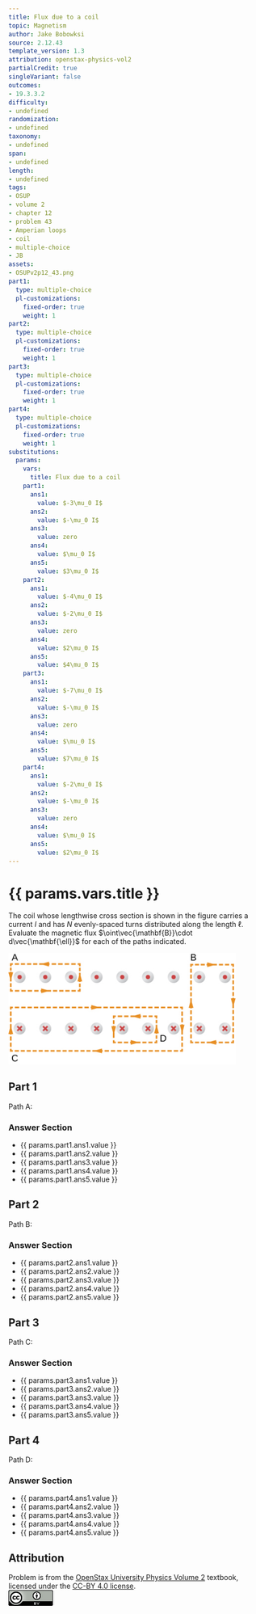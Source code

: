 ```yaml
---
title: Flux due to a coil
topic: Magnetism
author: Jake Bobowksi
source: 2.12.43
template_version: 1.3
attribution: openstax-physics-vol2
partialCredit: true
singleVariant: false
outcomes:
- 19.3.3.2
difficulty:
- undefined
randomization:
- undefined
taxonomy:
- undefined
span:
- undefined
length:
- undefined
tags:
- OSUP
- volume 2
- chapter 12
- problem 43
- Amperian loops
- coil
- multiple-choice
- JB
assets:
- OSUPv2p12_43.png
part1:
  type: multiple-choice
  pl-customizations:
    fixed-order: true
    weight: 1
part2:
  type: multiple-choice
  pl-customizations:
    fixed-order: true
    weight: 1
part3:
  type: multiple-choice
  pl-customizations:
    fixed-order: true
    weight: 1
part4:
  type: multiple-choice
  pl-customizations:
    fixed-order: true
    weight: 1
substitutions:
  params:
    vars:
      title: Flux due to a coil
    part1:
      ans1:
        value: $-3\mu_0 I$
      ans2:
        value: $-\mu_0 I$
      ans3:
        value: zero
      ans4:
        value: $\mu_0 I$
      ans5:
        value: $3\mu_0 I$
    part2:
      ans1:
        value: $-4\mu_0 I$
      ans2:
        value: $-2\mu_0 I$
      ans3:
        value: zero
      ans4:
        value: $2\mu_0 I$
      ans5:
        value: $4\mu_0 I$
    part3:
      ans1:
        value: $-7\mu_0 I$
      ans2:
        value: $-\mu_0 I$
      ans3:
        value: zero
      ans4:
        value: $\mu_0 I$
      ans5:
        value: $7\mu_0 I$
    part4:
      ans1:
        value: $-2\mu_0 I$
      ans2:
        value: $-\mu_0 I$
      ans3:
        value: zero
      ans4:
        value: $\mu_0 I$
      ans5:
        value: $2\mu_0 I$
---
```

# {{ params.vars.title }}
The coil whose lengthwise cross section is shown in the figure carries a current $I$ and has $N$ evenly-spaced turns distributed along the length $\ell$.
Evaluate the magnetic flux $\oint\vec{\mathbf{B}}\cdot d\vec{\mathbf{\ell}}$ for each of the paths indicated.

<img src="OSUPv2p12_43.png" width=450 alt="The cross section of a coil with various Amperian loops">
<p></p>

## Part 1

Path A:

### Answer Section

- {{ params.part1.ans1.value }}
- {{ params.part1.ans2.value }}
- {{ params.part1.ans3.value }}
- {{ params.part1.ans4.value }}
- {{ params.part1.ans5.value }}

## Part 2

Path B:

### Answer Section

- {{ params.part2.ans1.value }}
- {{ params.part2.ans2.value }}
- {{ params.part2.ans3.value }}
- {{ params.part2.ans4.value }}
- {{ params.part2.ans5.value }}

## Part 3

Path C:

### Answer Section

- {{ params.part3.ans1.value }}
- {{ params.part3.ans2.value }}
- {{ params.part3.ans3.value }}
- {{ params.part3.ans4.value }}
- {{ params.part3.ans5.value }}

## Part 4

Path D:

### Answer Section

- {{ params.part4.ans1.value }}
- {{ params.part4.ans2.value }}
- {{ params.part4.ans3.value }}
- {{ params.part4.ans4.value }}
- {{ params.part4.ans5.value }}

## Attribution

Problem is from the [OpenStax University Physics Volume 2](https://openstax.org/details/books/university-physics-volume-2) textbook, licensed under the [CC-BY 4.0 license](https://creativecommons.org/licenses/by/4.0/).<br>![Image representing the Creative Commons 4.0 BY license.](https://raw.githubusercontent.com/firasm/bits/master/by.png)